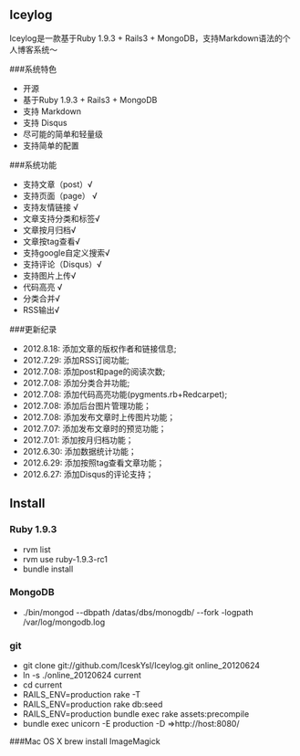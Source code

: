## Iceylog
Iceylog是一款基于Ruby 1.9.3 + Rails3 + MongoDB，支持Markdown语法的个人博客系统～

###系统特色
* 开源
* 基于Ruby 1.9.3 + Rails3 + MongoDB
* 支持 Markdown
* 支持 Disqus
* 尽可能的简单和轻量级
* 支持简单的配置

###系统功能
* 支持文章（post）√
* 支持页面（page） √
* 支持友情链接 √
* 文章支持分类和标签√
* 文章按月归档√
* 文章按tag查看√
* 支持google自定义搜索√
* 支持评论（Disqus）√
* 支持图片上传√
* 代码高亮 √
* 分类合并√
* RSS输出√

###更新纪录
* 2012.8.18: 添加文章的版权作者和链接信息;
* 2012.7.29: 添加RSS订阅功能;
* 2012.7.08: 添加post和page的阅读次数;
* 2012.7.08: 添加分类合并功能;
* 2012.7.08: 添加代码高亮功能(pygments.rb+Redcarpet);
* 2012.7.08: 添加后台图片管理功能；
* 2012.7.08: 添加发布文章时上传图片功能；
* 2012.7.07: 添加发布文章时的预览功能；
* 2012.7.01: 添加按月归档功能；
* 2012.6.30: 添加数据统计功能；
* 2012.6.29: 添加按照tag查看文章功能；
* 2012.6.27: 添加Disqus的评论支持；

## Install

### Ruby 1.9.3

+ rvm list
+ rvm use ruby-1.9.3-rc1
+ bundle  install

### MongoDB
+ ./bin/mongod  --dbpath /datas/dbs/monogdb/   --fork -logpath /var/log/mongodb.log

### git
+ git clone git://github.com/IceskYsl/Iceylog.git online_20120624
+ ln -s ./online_20120624  current
+ cd current
+ RAILS_ENV=production rake -T
+ RAILS_ENV=production rake db:seed
+ RAILS_ENV=production bundle exec rake assets:precompile 
+ bundle exec unicorn  -E production -D
=>http://host:8080/



###Mac OS X
brew install ImageMagick

 

